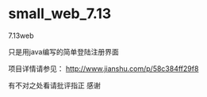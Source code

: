 # small_web_7.13
7.13web

只是用java编写的简单登陆注册界面

项目详情请参见：
http://www.jianshu.com/p/58c384ff29f8

有不对之处看请批评指正 感谢

